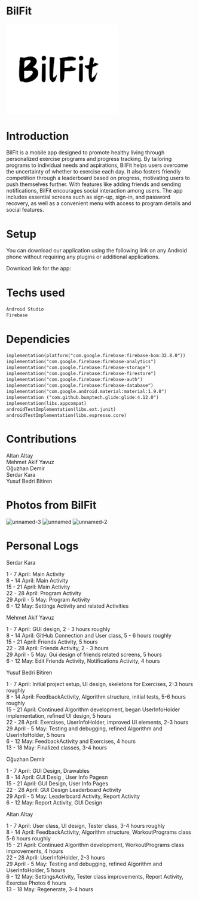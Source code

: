 # BilFit
<img src="app/src/main/res/drawable/bilfit_removebg_preview_1.png" width="300">

# Introduction

BilFit is a mobile app designed to promote healthy living through personalized exercise programs and progress tracking. By tailoring programs to individual needs and aspirations, BilFit helps users overcome the uncertainty of whether to exercise each day. It also fosters friendly competition through a leaderboard based on progress, motivating users to push themselves further. With features like adding friends and sending notifications, BilFit encourages social interaction among users. The app includes essential screens such as sign-up, sign-in, and password recovery, as well as a convenient menu with access to program details and social features.

# Setup
You can download our application using the following link on any Android phone without requiring any plugins or additional applications.

Download link for the app:

# Techs used
    Android Studio
    Firebase

# Dependicies
    
    implementation(platform("com.google.firebase:firebase-bom:32.8.0"))
    implementation("com.google.firebase:firebase-analytics")
    implementation("com.google.firebase:firebase-storage")
    implementation("com.google.firebase:firebase-firestore")
    implementation("com.google.firebase:firebase-auth")
    implementation("com.google.firebase:firebase-database")
    implementation("com.google.android.material:material:1.9.0")
    implementation ("com.github.bumptech.glide:glide:4.12.0")
    implementation(libs.appcompat)
    androidTestImplementation(libs.ext.junit)
    androidTestImplementation(libs.espresso.core)

# Contributions

  Altan Altay <br/>
  Mehmet Akif Yavuz <br/>
  Oğuzhan Demir <br/>
  Serdar Kara <br/>
  Yusuf Bedri Bitiren <br/>

# Photos from BilFit
![unnamed-3](https://github.com/Serdark4ra/BilFit/assets/116960634/bf8f2072-a29c-4578-a5a4-87b6aaaa311e)
![unnamed](https://github.com/Serdark4ra/BilFit/assets/116960634/77ef9233-0e12-4b85-8c36-4f38f9a19fd6)
![unnamed-2](https://github.com/Serdark4ra/BilFit/assets/116960634/37b12da1-1019-4355-94e9-f7161b1cb4fc)


# Personal Logs
Serdar Kara 

1 - 7 April: Main Activity<br/>
8 - 14 April: Main Activity<br/>
15 - 21 April: Main Activity<br/>
22 - 28 April: Program Activity<br/>
29 April - 5 May: Program Activity<br/>
6 - 12 May: Settings Activity and related Activities<br/>

Mehmet Akif Yavuz 

1 - 7 April: GUI design, 2 - 3 hours roughly<br/>
8 - 14 April: GitHub Connection and User class, 5 - 6 hours roughly<br/>
15 - 21 April: Friends Activity, 5 hours<br/>
22 - 28 April: Friends Activity, 2 - 3 hours<br/>
29 April - 5 May: Gui design of friends related screens, 5 hours<br/>
6 - 12 May: Edit Friends Activity, Notifications Activity, 4 hours<br/>

Yusuf Bedri Bitiren
    
1 - 7 April: Initial project setup, UI design, skeletons for Exercises, 2-3 hours roughly<br/>
8 - 14 April: FeedbackActivity, Algorithm structure, initial tests, 5-6 hours roughly<br/>
15 - 21 April: Continued Algorithm development, began UserInfoHolder implementation, refined UI design, 5 hours<br/>
22 - 28 April: Exercises, UserInfoHolder, improved UI elements, 2-3 hours<br/>
29 April - 5 May: Testing and debugging, refined Algorithm and UserInfoHolder, 5 hours<br/>
6 - 12 May: FeedbackActivity and Exercises, 4 hours<br/>
13 - 18 May: Finalized classes, 3-4 hours<br/>

Oğuzhan Demir

1 - 7 April: GUI Design, Drawables<br/>
8 - 14 April: GUI Desig , User Info Pagesn<br/>
15 - 21 April: GUI Design, User Info Pages<br/>
22 - 28 April: GUI Design Leaderboard Activity<br/>
29 April - 5 May: Leaderboard Activity, Report Activity<br/>
6 - 12 May: Report Activity, GUI Design<br/>

Altan Altay

1 - 7 April: User class, UI design, Tester class, 3-4 hours roughly<br/>
8 - 14 April: FeedbackActivity, Algorithm structure, WorkoutPrograms class 5-6 hours roughly<br/>
15 - 21 April: Continued Algorithm development, WorkoutPrograms class improvements, 4 hours<br/>
22 - 28 April: UserInfoHolder, 2-3 hours<br/>
29 April - 5 May: Testing and debugging, refined Algorithm and UserInfoHolder, 5 hours<br/>
6 - 12 May: SettingsActivity, Tester class improvements, Report Activity, Exercise Photos 6 hours<br/>
13 - 18 May: Regenerate, 3-4 hours<br/>

    



  
